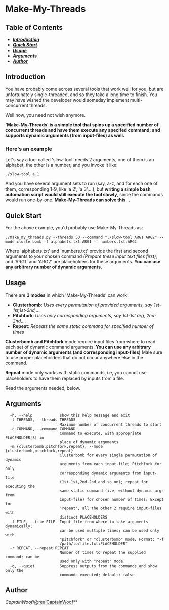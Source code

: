 # Make-My-Threads

## Table of Contents
- ***[Introduction](#introduction)***
- ***[Quick Start](#quick-start)***
- ***[Usage](#usage)***
- ***[Arguments](#arguments)***
- ***[Author](#author)***

## Introduction
You have probably come across several tools that work well for you, but are unfortunately single-threaded, and so they take a long time to finish. You may have wished the developer would someday implement multi-concurrent threads.

Well now, you need not wish anymore.

**'Make-My-Threads' is a simple tool that spins up a specified number of concurrent threads and have them execute any specifed command; and supports dynamic arguments (from input-files) as well.**

### Here's an example
Let's say a tool called 'slow-tool' needs 2 arguments, one of them is an alphabet, the other is a number, and you invoke it like:

```
./slow-tool a 1
```
And you have several argument sets to run (say, a-z, and for each one of them, corresponding 1-9, like 'a 2', 'a 3',...), but **writing a simple bash automation script would still execute the tool slowly**, since the commands would run one-by-one. **Make-My-Threads can solve this...**

## Quick Start
For the above example, you'd probably use Make-My-Threads as:
```
./make_my_threads.py --threads 50 --command "./slow-tool ARG1 ARG2" --mode clusterbomb -f alphabets.txt:ARG1 -f numbers.txt:ARG2
```
Where 'alphabets.txt' and 'numbers.txt' provide the first and second arguments to your chosen command *(Prepare these input text files first)*, and 'ARG1' and 'ARG2' are placeholders for these arguments. **You can use any arbitrary number of dynamic arguments.**

## Usage
There are **3 modes** in which 'Make-My-Threads' can work:
- **Clusterbomb**: *Uses every permutation of provided arguments, say 1st-1st,1st-2nd,...*
- **Pitchfork**: *Uses only corresponding arguments, say 1st-1st arg, 2nd-2nd,...*
- **Repeat**: *Repeats the same static command for specified number of times*

**Clusterbomb and Pitchfork** mode require input files from where to read each set of dynamic command arguments. **You can use any arbitrary number of dynamic arguments (and corresponding input-files)** Male sure to use proper placeholders that do not occur anywhere else in the command.

**Repeat** mode only works with static commands, i.e, you cannot use placeholders to have them replaced by inputs from a file.

Read the arguments needed, below.

## Arguments
```
  -h, --help            show this help message and exit
  -t THREADS, --threads THREADS
                        Maximum number of concurrent threads to start
  -c COMMAND, --command COMMAND
                        Command to execute, with appropriate PLACEHOLDER[S] in
                        place of dynamic arguments
  -m {clusterbomb,pitchfork,repeat}, --mode {clusterbomb,pitchfork,repeat}
                        Clusterbomb for every single permutation of dynamic
                        arguments from each input-file; Pitchfork for only
                        corresponding dynamic arguments from input-file
                        (1st-1st,2nd-2nd,and so on); repeat for executing the
                        same static command (i.e, without dynamic args from
                        input-file) for chosen number of times; Except for
                        'repeat', all the other 2 require input-files with
                        distinct PLACEHOLDERS
  -f FILE, --file FILE  Input file from where to take arguments dynamically;
                        can be used multiple times; can be used only with
                        "pitchfork" or "clusterbomb" mode; Format: "-f
                        /path/to/file.txt:PLACEHOLDER"
  -r REPEAT, --repeat REPEAT
                        Number of times to repeat the supplied command; can be
                        used only with "repeat" mode.
  -q, --quiet           Suppress outputs from the commands and show only the
                        commands executed; default: false
```

## Author
*CaptainWoof*/[@realCaptainWoof](https://www.twitter.com/realCaptainWoof)**

